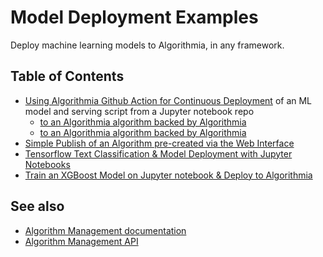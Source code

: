 # Model Deployment Examples

Deploy machine learning models to Algorithmia, in any framework.

## Table of Contents

* [Using Algorithmia Github Action for Continuous Deployment](https://github.com/algorithmiaio/algorithmia-modeldeployment-action) of an ML model and serving script from a Jupyter notebook repo 
  * [to an Algorithmia algorithm backed by Algorithmia](https://github.com/algorithmiaio/githubactions-modeldeployment-demo-algorithmiaalgo)
  * [to an Algorithmia algorithm backed by Algorithmia](https://github.com/algorithmiaio/githubactions-modeldeployment-demo-githubalgo)
* [Simple Publish of an Algorithm pre-created via the Web Interface](simple_publish_model/simple_publish_model.ipynb)
* [Tensorflow Text Classification & Model Deployment with Jupyter Notebooks](tensorflow_classify_text_deploy_algorithmia/tensorflow_classify_text_deploy_algorithmia.ipynb)
* [Train an XGBoost Model on Jupyter notebook & Deploy to Algorithmia](xgboost_notebook_to_algorithmia)

## See also

* [Algorithm Management documentation](https://algorithmia.com/developers/algorithm-development/algorithm-management-api)
* [Algorithm Management API](https://docs.algorithmia.com/?python#algorithm-management-api)
